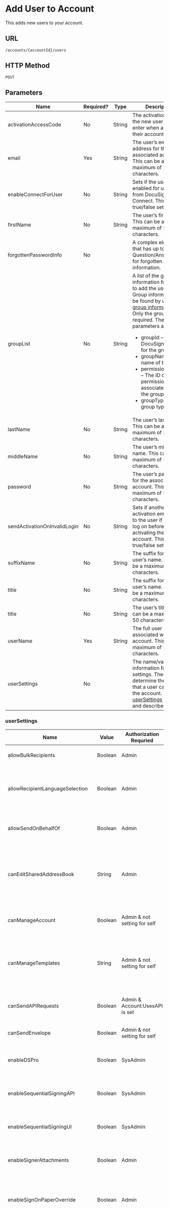 # Add User to Account

This adds new users to your account.

## URL

    /accounts/{accountId}/users

## HTTP Method

    POST

## Parameters

|Name|Required?|Type|Description|
|----|---------|----|-----------|
|activationAccessCode|No|String|The activation code the new user must enter when activating their account.|
|email|Yes|String|The user’s email address for the associated account. This can be a maximum of 100 characters.|
|enableConnectForUser|No|String|Sets if the user is enabled for updates from DocuSign Connect. This is a true/false setting.|
|firstName|No|String|The user’s first name. This can be a maximum of 50 characters.|
|forgottenPasswordInfo|No||A complex element that has up to four Question/Answer pairs for forgotten password information.|
|groupList|No|String|A list of the group information for groups to add the user to. Group information can be found by using [GET group information](https://www.docusign.com/p/RESTAPIGuide/Content/REST%20API%20References/Get%20Group%20Information.htm). Only the groupId is required. The parameters are:<br/><ul><li>groupId – The DocuSign group ID for the group.</li><li>groupName – The name of the group.</li><li>permissionProfileId – The ID of the permission profile associated with the group.</li><li>groupType – The group type.</li></ul>|
|lastName|No|String|The user’s last name. This can be a maximum of 50 characters.|
|middleName|No|String|The user’s middle name. This can be a maximum of 50 characters.|
|password|No|String|The user’s password for the associated account. This can be a maximum of 50 characters.|
|sendActivationOnInvalidLogin|No|String|Sets if another activation email is sent to the user if the fail a log on before activating their account. This is a true/false setting.|
|suffixName|No|String|The suffix for the user’s name. This can be a maximum of 50 characters.|
|title|No|String|The suffix for the user’s name. This can be a maximum of 50 characters.|
|title|No|String|The user’s title. This can be a maximum of 50 characters.|
|userName|Yes|String|The full user name associated with the account. This can be a maximum of 100 characters.|
|userSettings|No||The name/value pair information for user settings. These determine the actions that a user can take in the account. The [userSettings](https://www.docusign.com/p/RESTAPIGuide/Content/REST%20API%20References/Add%20User%20to%20Account.htm#userSett) are listed and described below.|


### userSettings

|Name|Value|Authorization Requried|Description|
|----|-----|----------------------|-----------|
|allowBulkRecipients|Boolean|Admin|When true, this user can use the bulk send functionality.|
|allowRecipientLanguageSelection|Boolean|Admin|When true, this provides the sender with the option to set the language used in the standard email format for a recipient when creating an envelope.|
|allowSendOnBehalfOf|Boolean|Admin|When true, this user can send and manage envelopes for the entire account using the DocuSign API.|
|canEditSharedAddressBook|String|Admin|This element sets the address book usage and management rights for the user.<br/><br/>Enumeration values are: None, UseOnlyShared, UsePrivateAndShared, Share.|
|canManageAccount|Boolean|Admin & not setting for self|When true, this user can manage account settings, manage user settings, add users, and remove users.|
|canManageTemplates|String|Admin & not setting for self|This element sets the template usage and management rights for the user.<br/><br/>Enumeration values are: None, Use, Create, Share.|
|canSendAPIRequests|Boolean|Admin & Account:UsesAPI is set|Only needed if Integrator Key is not used. When true, this user can send and manage envelopes using the DocuSign API.|
|canSendEnvelope|Boolean|Admin & not setting for self|When true, this user can send envelopes though the DocuSign Console.|
|enableDSPro|Boolean|SysAdmin|When true, this user can send and manage envelopes from the DocuSign Desktop Client.|
|enableSequentialSigningAPI|Boolean|SysAdmin|When true, this user can define the routing order of recipients for envelopes sent using the DocuSign API.|
|enableSequentialSigningUI|Boolean|SysAdmin|When true, this user can define the routing order of recipients while sending documents for signature.|
|enableSignerAttachments|Boolean|Admin|When true, this user can add requests for attachments from signers while sending documents.|
|enableSignOnPaperOverride|Boolean|Admin|When true, this user can override the account setting that determines if signers may sign their documents on paper as an option to signing electronically.|
|enableTransactionPoint|Boolean|SysAdmin|When true, this user can select an envelope from their member console and upload the envelope documents to TransactionPoint.|
|enableVaulting|Boolean|Admin|When true, this user can use electronic vaulting for documents.|
|locale|String|Admin|This sets the default language for the user. The supported languages, with the language value shown in parenthesis are: Chinese Simplified (zh_CN), Chinese Traditional (zh_TW), Dutch (nl), English US (en), French (fr), German (de), Italian (it), Japanese (ja), Korean (ko), Portuguese (pt), Portuguese (Brazil) (pt_BR), Russian (ru), Spanish - (es).|
|powerFormAdmin|Boolean|Admin|When true, this user can create, manage and download the PowerForms documents.|
|powerFormUser|Boolean|Admin|When true, this user can view and download PowerForms documents.|
|selfSignedRecipientEmailDocument|String|Admin|This sets the user setting for how self-signed documents are presented to the email recipients. This will override the account setting. This can only be changed if the selfSignedRecipientEmail DocumentUserOverride accountSetting is true. Enumeration values are:<ul><li>include_pdf: With this setting a PDF of the completed document is attached to the email</li><li>include_link: With this setting a secure link to the self-signed documents is included in the email.</li></ul>|
|vaultingMode|String|Admin|This element sets the electronic vaulting mode for the user.<br/>Enumeration values are: None, eStored and electronicOriginal.|

## Request

### Example Request Body

    POST https://{server}/restapi/{apiVersion}/accounts/{accountId}/users
    
    X-DocuSign-Authentication: <DocuSignCredentials><Username>{name}</Username><Password>
                               {password}</Password><IntegratorKey>{integrator_key}
                               </IntegratorKey></DocuSignCredentials>
    Accept: application/json
    Content-Type: application/json
    
    {
      "newUsers":[{
        "activationAccessCode":"String content",
        "email":"String content",
        "enableConnectForUser":"String content",
        "firstName":"String content",
        "forgottenPasswordInfo":{
          "forgottenPasswordAnswer1":"String content",
          "forgottenPasswordAnswer2":"String content",
          "forgottenPasswordAnswer3":"String content",
          "forgottenPasswordAnswer4":"String content",
          "forgottenPasswordQuestion1":"String content",
          "forgottenPasswordQuestion2":"String content",
          "forgottenPasswordQuestion3":"String content",
          "forgottenPasswordQuestion4":"String content"
        },
        "groupList": [
          {
            "groupId": "string content",
           "groupName": "string content",
            "permissionProfileId": "string content",
            "groupType": "string content"
          },
          {
            "groupId": "string content",
            "groupName": "string content",
            "permissionProfileId": "string content",
            "groupType": "string content"
          }
        ],
        "lastName":"String content",
        "middleName":"String content",
        "password":"String content",
        "sendActivationOnInvalidLogin":"String content",
        "suffixName":"String content",
        "title":"String content",
        "userName":"String content",
        "userSettings":[{
          "name":"String content",
          "value":"String content"
        }]
      }]
    }

## Response

The response returns the new user’s information.

The following example shows the response json body.

### Example Response Body

    {
      "newUsers":[
        {
          "userId":"String content",
          "uri":"String content",
          "apiPassword":"String content",
          "email":"String content",
          "userName":"String content",
          "errorDetails":{
            "errorCode":"String content",
            "message":"String content"
          }
        }
      ]
    }
